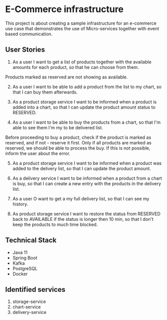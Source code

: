 # E-Commerce infrastructure

This project is about creating a sample infrastructure for an e-commerce use case that demonstrates the use of Micro-services together with event based communication.

## User Stories

1. As a user I want to get a list of products together with the available amounts for each product, so that he can choose from them.

Products marked as reserved are not showing as available.

2. As a user I want to be able to add a product from the list to my chart, so that I can buy them afterwards.

3. As a product storage service I want to be informed when a product is added into a chart, so that I can update the product amount status to RESERVED.

4. As a user I want to be able to buy the products from a chart, so that I'm able to see them I'm my to be delivered list.

Before proceeding to buy a product, check if the product is marked as reserved, and if not - reserve it first.
Only if all products are marked as reserved, we should be able to process the buy. If this is not possible, inform the user about the error.

5. As a product storage service I want to be informed when a product was added to the delivery list, so that I can update the product amount.

6. As a delivery service I want to be informed when a product from a chart is buy, so that I can create a new entry with the products in the delivery list.

7. As a user O want to get a my full delivery list, so that I can see my history.

8. As product storage service I want to restore the status from RESERVED back to AVAILABLE if the status is longer then 10 min, so that I don't keep the products to much time blocked.

## Technical Stack

- Java 11
- Spring Boot
- Kafka
- PostgreSQL
- Docker

## Identified services

1. storage-service
2. chart-service
3. delivery-service
